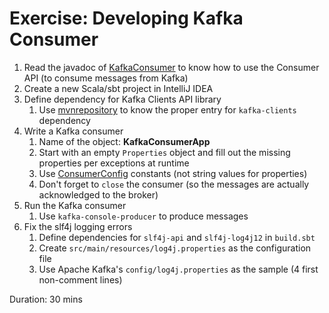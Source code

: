 # Exercise: Developing Kafka Consumer

1. Read the javadoc of [KafkaConsumer](http://kafka.apache.org/20/javadoc/org/apache/kafka/clients/consumer/KafkaConsumer.html) to know how to use the Consumer API (to consume messages from Kafka)
2. Create a new Scala/sbt project in IntelliJ IDEA
3. Define dependency for Kafka Clients API library
    1. Use [mvnrepository](https://mvnrepository.com/artifact/org.apache.kafka/kafka-clients/2.0.0) to know the proper entry for `kafka-clients` dependency
4. Write a Kafka consumer
    1. Name of the object: **KafkaConsumerApp**
    2. Start with an empty `Properties` object and fill out the missing properties per exceptions at runtime
    3. Use [ConsumerConfig](https://kafka.apache.org/20/javadoc/org/apache/kafka/clients/consumer/ConsumerConfig.html) constants (not string values for properties)
    4. Don't forget to `close` the consumer (so the messages are actually acknowledged to the broker)
5. Run the Kafka consumer
    1. Use `kafka-console-producer` to produce messages
6. Fix the slf4j logging errors
    1. Define dependencies for `slf4j-api` and `slf4j-log4j12` in `build.sbt`
    2. Create `src/main/resources/log4j.properties` as the configuration file
    3. Use Apache Kafka's `config/log4j.properties` as the sample (4 first non-comment lines)

Duration: 30 mins